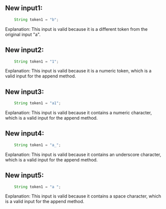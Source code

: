 ## New input1:
```java
    String token1 = "b";
```
Explanation: This input is valid because it is a different token from the original input "a".

## New input2:
```java
    String token1 = "1";
```
Explanation: This input is valid because it is a numeric token, which is a valid input for the append method.

## New input3:
```java
    String token1 = "a1";
```
Explanation: This input is valid because it contains a numeric character, which is a valid input for the append method.

## New input4:
```java
    String token1 = "a_";
```
Explanation: This input is valid because it contains an underscore character, which is a valid input for the append method.

## New input5:
```java
    String token1 = "a ";
```
Explanation: This input is valid because it contains a space character, which is a valid input for the append method.
